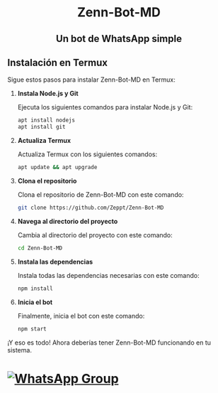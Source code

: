 <div align="center"><h1> Zenn-Bot-MD </h1>
   <h2> Un bot de WhatsApp simple </h2>
</div>

## Instalación en Termux

Sigue estos pasos para instalar Zenn-Bot-MD en Termux:

1. **Instala Node.js y Git**

   Ejecuta los siguientes comandos para instalar Node.js y Git:
   ```bash
   apt install nodejs
   apt install git
   
2. **Actualiza Termux**

   Actualiza Termux con los siguientes comandos:
    ```bash
   apt update && apt upgrade
    
3. **Clona el repositorio**

   Clona el repositorio de Zenn-Bot-MD con este comando:
    ```bash
   git clone https://github.com/Zeppt/Zenn-Bot-MD

4. **Navega al directorio del proyecto**

   Cambia al directorio del proyecto con este comando:
    ```bash
   cd Zenn-Bot-MD

5. **Instala las dependencias**

   Instala todas las dependencias necesarias con este comando:
   ```bash
   npm install

6. **Inicia el bot**

   Finalmente, inicia el bot con este comando:
   ```bash
   npm start

¡Y eso es todo! Ahora deberías tener Zenn-Bot-MD funcionando en tu sistema.

# [![WhatsApp Group](https://img.shields.io/badge/WhatsApp-25D366?style=for-the-badge&logo=whatsapp&logoColor=white)](https://wa.me/526673877887)
